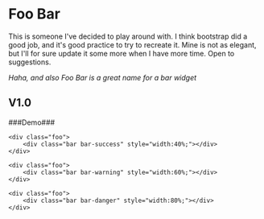 Foo Bar
=====================

This is someone I've decided to play around with.  I think bootstrap did a good job, and it's good practice to try to recreate it.  Mine is not as elegant, but I'll for sure update it some more when I have more time.  Open to suggestions.

*Haha, and also Foo Bar is a great name for a bar widget*

V1.0
---------
###Demo###
    <div class="foo">
        <div class="bar" style="width:20%;"></div>
    </div>
    
    <div class="foo">
        <div class="bar bar-success" style="width:40%;"></div>
    </div>
    
    <div class="foo">
        <div class="bar bar-warning" style="width:60%;"></div>
    </div>
    
    <div class="foo">
        <div class="bar bar-danger" style="width:80%;"></div>
    </div>